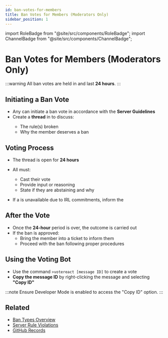 ```yaml
---
id: ban-votes-for-members
title: Ban Votes for Members (Moderators Only)
sidebar_position: 1
---
```


import RoleBadge from "@site/src/components/RoleBadge";
import ChannelBadge from "@site/src/components/ChannelBadge";

# Ban Votes for Members (Moderators Only)

:::warning
All ban votes are held in <ChannelBadge label="📙moderator-only" link="https://discord.com/channels/734595073920204940/943466763314663474"/> and last **24 hours**.
:::

## Initiating a Ban Vote

- Any <RoleBadge role="Moderator" badgeIcon="moderator_role_icon.png" color="#e68027" /> can initiate a ban vote in accordance with the **Server Guidelines**
- Create a **thread** in <ChannelBadge label="📙moderator-only" link="https://discord.com/channels/734595073920204940/943466763314663474"/> to discuss:
  - The rule(s) broken
  - Why the member deserves a ban

## Voting Process

- The thread is open for **24 hours**
- All <RoleBadge role="Moderator" badgeIcon="moderator_role_icon.png" color="#e68027" /> must:

  - Cast their vote
  - Provide input or reasoning
  - State if they are abstaining and why

- If a <RoleBadge role="Moderator" badgeIcon="moderator_role_icon.png" color="#e68027" /> is unavailable due to IRL commitments, inform the <RoleBadge role="Head Moderator" color="#e68027" />

## After the Vote

- Once the **24-hour** period is over, the outcome is carried out
- If the ban is approved:
  - Bring the member into a ticket to inform them
  - Proceed with the ban following proper procedures

## Using the Voting Bot

- Use the command `>votereact [message ID]` to create a vote
- **Copy the message ID** by right-clicking the message and selecting **"Copy ID"**

:::note
Ensure Developer Mode is enabled to access the "Copy ID" option.
:::

## Related

- [Ban Types Overview](./ban-types-overview)
- [Server Rule Violations](../server-rule-violations)
- [GitHub Records](../github-records)
